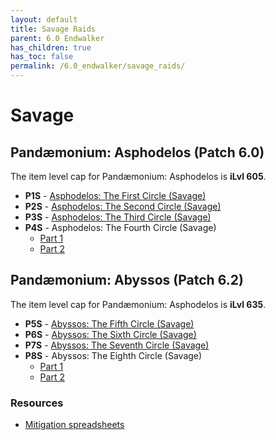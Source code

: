 ```yaml
---
layout: default
title: Savage Raids
parent: 6.0 Endwalker
has_children: true
has_toc: false
permalink: /6.0_endwalker/savage_raids/
---
```


# Savage

## Pandæmonium: Asphodelos (Patch 6.0)

The item level cap for Pandæmonium: Asphodelos is **iLvl 605**.

- **P1S** - [Asphodelos: The First Circle (Savage)](p1s/README.md)
- **P2S** - [Asphodelos: The Second Circle (Savage)](p2s/README.md)
- **P3S** - [Asphodelos: The Third Circle (Savage)](p3s/README.md)
- **P4S** - Asphodelos: The Fourth Circle (Savage)
	- [Part 1](p4s_1/README.md)
	- [Part 2](p4s_2/README.md)

## Pandæmonium: Abyssos (Patch 6.2)

The item level cap for Pandæmonium: Asphodelos is **iLvl 635**.

- **P5S** - [Abyssos: The Fifth Circle (Savage)](p5s/README.md)
- **P6S** - [Abyssos: The Sixth Circle (Savage)](p6s/README.md)
- **P7S** - [Abyssos: The Seventh Circle (Savage)](p7s/README.md)
- **P8S** - Abyssos: The Eighth Circle (Savage)
	- [Part 1](p8s_1/README.md)
	- [Part 2](p8s_2/README.md)

### Resources

- [Mitigation spreadsheets](https://docs.google.com/spreadsheets/d/1a6O-Vd6wC2I-HujoPeYzgkri_AvUIKb4G2g45MegPBA/edit#gid=0)